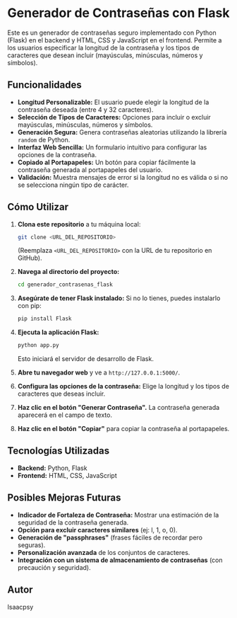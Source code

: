 # Generador de Contraseñas con Flask

Este es un generador de contraseñas seguro implementado con Python (Flask) en el backend y HTML, CSS y JavaScript en el frontend. Permite a los usuarios especificar la longitud de la contraseña y los tipos de caracteres que desean incluir (mayúsculas, minúsculas, números y símbolos).

## Funcionalidades

* **Longitud Personalizable:** El usuario puede elegir la longitud de la contraseña deseada (entre 4 y 32 caracteres).
* **Selección de Tipos de Caracteres:** Opciones para incluir o excluir mayúsculas, minúsculas, números y símbolos.
* **Generación Segura:** Genera contraseñas aleatorias utilizando la librería `random` de Python.
* **Interfaz Web Sencilla:** Un formulario intuitivo para configurar las opciones de la contraseña.
* **Copiado al Portapapeles:** Un botón para copiar fácilmente la contraseña generada al portapapeles del usuario.
* **Validación:** Muestra mensajes de error si la longitud no es válida o si no se selecciona ningún tipo de carácter.

## Cómo Utilizar

1.  **Clona este repositorio** a tu máquina local:
    ```bash
    git clone <URL_DEL_REPOSITORIO>
    ```
    (Reemplaza `<URL_DEL_REPOSITORIO>` con la URL de tu repositorio en GitHub).

2.  **Navega al directorio del proyecto:**
    ```bash
    cd generador_contrasenas_flask
    ```

3.  **Asegúrate de tener Flask instalado:** Si no lo tienes, puedes instalarlo con pip:
    ```bash
    pip install Flask
    ```

4.  **Ejecuta la aplicación Flask:**
    ```bash
    python app.py
    ```
    Esto iniciará el servidor de desarrollo de Flask.

5.  **Abre tu navegador web** y ve a `http://127.0.0.1:5000/`.

6.  **Configura las opciones de la contraseña:** Elige la longitud y los tipos de caracteres que deseas incluir.

7.  **Haz clic en el botón "Generar Contraseña".** La contraseña generada aparecerá en el campo de texto.

8.  **Haz clic en el botón "Copiar"** para copiar la contraseña al portapapeles.

## Tecnologías Utilizadas

* **Backend:** Python, Flask
* **Frontend:** HTML, CSS, JavaScript

## Posibles Mejoras Futuras

* **Indicador de Fortaleza de Contraseña:** Mostrar una estimación de la seguridad de la contraseña generada.
* **Opción para excluir caracteres similares** (ej: l, 1, o, 0).
* **Generación de "passphrases"** (frases fáciles de recordar pero seguras).
* **Personalización avanzada** de los conjuntos de caracteres.
* **Integración con un sistema de almacenamiento de contraseñas** (con precaución y seguridad).

## Autor

Isaacpsy
